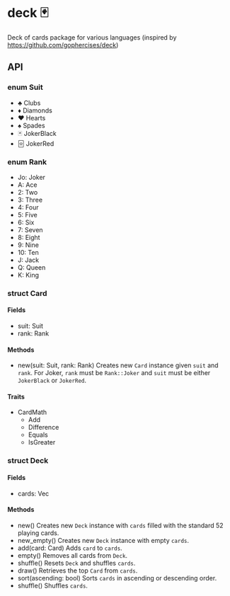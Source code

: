 # deck 🃏

Deck of cards package for various languages (inspired by https://github.com/gophercises/deck)

## API

### enum Suit

- ♣ Clubs
- ♦ Diamonds
- ♥ Hearts
- ♠ Spades
- 🃏 JokerBlack
- 🃟 JokerRed

### enum Rank

- Jo: Joker
- A: Ace
- 2: Two
- 3: Three
- 4: Four
- 5: Five
- 6: Six
- 7: Seven
- 8: Eight
- 9: Nine
- 10: Ten
- J: Jack
- Q: Queen
- K: King

### struct Card

#### Fields

- suit: Suit
- rank: Rank

#### Methods

- new(suit: Suit, rank: Rank)
  Creates new `Card` instance given `suit` and `rank`.
  For Joker, `rank` must be `Rank::Joker` and `suit` must be either `JokerBlack` or `JokerRed`.

#### Traits

- CardMath
  - Add
  - Difference
  - Equals
  - IsGreater

### struct Deck

#### Fields

- cards: Vec<Card>

#### Methods

- new()
  Creates new `Deck` instance with `cards` filled with the standard 52 playing cards.
- new_empty()
  Creates new `Deck` instance with empty `cards`.
- add(card: Card)
  Adds `card` to `cards`.
- empty()
  Removes all cards from `Deck`.
- shuffle()
  Resets `Deck` and shuffles `cards`.
- draw()
  Retrieves the top `Card` from `cards`.
- sort(ascending: bool)
  Sorts `cards` in ascending or descending order.
- shuffle()
  Shuffles `cards`.
